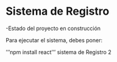 <h1> Sistema de Registro</h1>

-Estado del proyecto en construcción

Para ejecutar el sistema, debes poner:

 ’’’npm install react’’’
sistema de Registro 2
